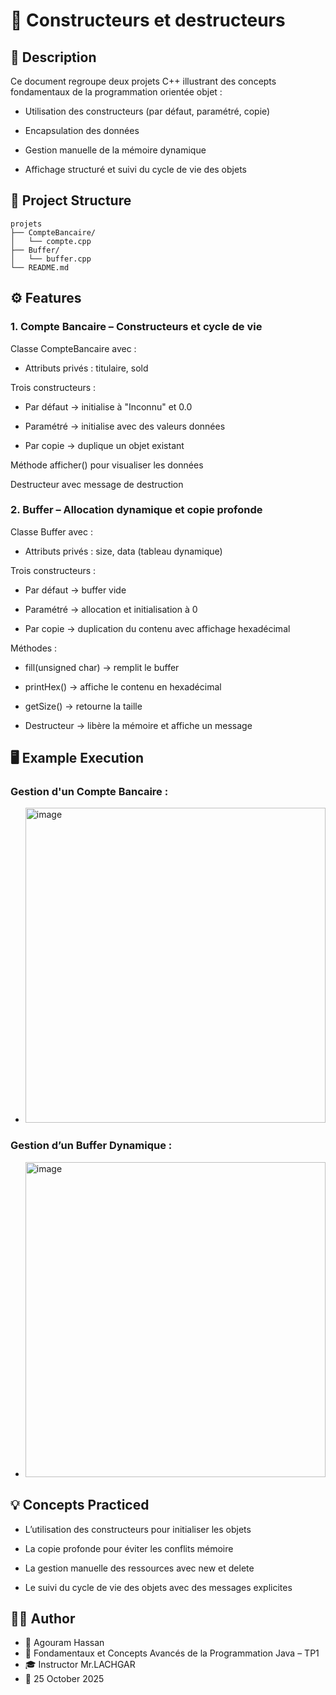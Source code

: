 
# 🧮 **Constructeurs et destructeurs**

## 📘 Description

Ce document regroupe deux projets C++ illustrant des concepts fondamentaux de la programmation orientée objet :

- Utilisation des constructeurs (par défaut, paramétré, copie)

- Encapsulation des données

- Gestion manuelle de la mémoire dynamique

- Affichage structuré et suivi du cycle de vie des objets
## 📂 Project Structure
````
projets
├── CompteBancaire/
│   └── compte.cpp
├── Buffer/
│   └── buffer.cpp
└── README.md
````


## ⚙️ Features

### **1.** Compte Bancaire – Constructeurs et cycle de vie
Classe CompteBancaire avec :

- Attributs privés : titulaire, sold

Trois constructeurs :

- Par défaut → initialise à "Inconnu" et 0.0

- Paramétré → initialise avec des valeurs données

- Par copie → duplique un objet existant

Méthode afficher() pour visualiser les données

Destructeur avec message de destruction
### **2.** Buffer – Allocation dynamique et copie profonde
Classe Buffer avec :

- Attributs privés : size, data (tableau dynamique)

Trois constructeurs :

- Par défaut → buffer vide

- Paramétré → allocation et initialisation à 0

- Par copie → duplication du contenu avec affichage hexadécimal

Méthodes :

- fill(unsigned char) → remplit le buffer

- printHex() → affiche le contenu en hexadécimal

- getSize() → retourne la taille

- Destructeur → libère la mémoire et affiche un message

## 🖥️ Example Execution

### Gestion d'un Compte Bancaire :
- <img width="480" height="504" alt="image" src="https://github.com/user-attachments/assets/4f0a45a1-8f9f-40a4-ab4e-fb50ba400b04" />
### Gestion d’un Buffer Dynamique : 
- <img width="480" height="504" alt="image" src="https://github.com/user-attachments/assets/fea7914d-4b2c-4e34-8bad-ea394cd8a9ce" />
## 💡 Concepts Practiced

- L’utilisation des constructeurs pour initialiser les objets

- La copie profonde pour éviter les conflits mémoire

- La gestion manuelle des ressources avec new et delete

- Le suivi du cycle de vie des objets avec des messages explicites

## 🧑‍💻 Author

- 👤 Agouram Hassan
- 🏫 Fondamentaux et Concepts Avancés de la Programmation Java – TP1
- 🎓 Instructor	Mr.LACHGAR
- 📅 25	October 2025

